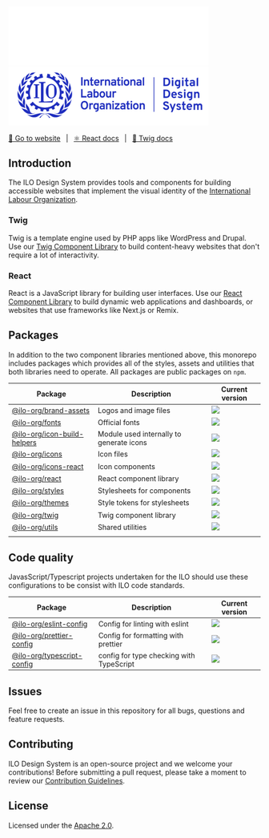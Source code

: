 <img src="./packages/brand-assets/src/assets/logo_en_dds_horizontal_white.svg#gh-dark-mode-only" width="400"  alt="ILO Digital Design System" />
<img src="./packages/brand-assets/src/assets/logo_en_dds_horizontal_blue.svg#gh-light-mode-only" width="400"  alt="ILO Digital Design System" />
 
<p>
  <a href="https://brand.ilo.org/designsystem">🚀 Go to website</a>
  &ensp;|&ensp;
  <a href="https://react.ui.ilo.org">⚛️ React docs</a>
   &ensp;|&ensp;
  <a href="https://twig.ui.ilo.org">🌿 Twig docs</a>
</p>

## Introduction

The ILO Design System provides tools and components for building accessible websites that implement the visual identity of the [International Labour Organization](https://www.ilo.org).

### Twig

Twig is a template engine used by PHP apps like WordPress and Drupal. Use our [Twig Component Library](https://twig.ui.ilo.org) to build content-heavy websites that don't require a lot of interactivity.

### React

React is a JavaScript library for building user interfaces. Use our [React Component Library](https://react.ui.ilo.org) to build dynamic web applications and dashboards, or websites that use frameworks like Next.js or Remix.

## Packages

In addition to the two component libraries mentioned above, this monorepo includes packages which provides all of the styles, assets and utilities that both libraries need to operate. All packages are public packages on `npm`.

| Package                                                                | Description                              | Current version                                                        |
| ---------------------------------------------------------------------- | ---------------------------------------- | ---------------------------------------------------------------------- |
| [@ilo-org/brand-assets](./packages/brand-assets/README.md)             | Logos and image files                    | <img src="https://img.shields.io/npm/v/@ilo-org/brand-assets" />       |
| [@ilo-org/fonts](./packages/fonts/README.md)                           | Official fonts                           | <img src="https://img.shields.io/npm/v/@ilo-org/fonts" />              |
| [@ilo-org/icon-build-helpers](./packages/icon-build-helpers/README.md) | Module used internally to generate icons | <img src="https://img.shields.io/npm/v/@ilo-org/icon-build-helpers" /> |
| [@ilo-org/icons](./packages/icons/README.md)                           | Icon files                               | <img src="https://img.shields.io/npm/v/@ilo-org/icons" />              |
| [@ilo-org/icons-react](./packages/icons-react/README.md)               | Icon components                          | <img src="https://img.shields.io/npm/v/@ilo-org/icons-react" />        |
| [@ilo-org/react](./packages/react/README.md)                           | React component library                  | <img src="https://img.shields.io/npm/v/@ilo-org/react" />              |
| [@ilo-org/styles](./packages/styles/README.md)                         | Stylesheets for components               | <img src="https://img.shields.io/npm/v/@ilo-org/styles" />             |
| [@ilo-org/themes](./packages/themes/README.md)                         | Style tokens for stylesheets             | <img src="https://img.shields.io/npm/v/@ilo-org/themes" />             |
| [@ilo-org/twig](./packages/twig/README.md)                             | Twig component library                   | <img src="https://img.shields.io/npm/v/@ilo-org/twig" />               |
| [@ilo-org/utils](./packages/utils/README.md)                           | Shared utilities                         | <img src="https://img.shields.io/npm/v/@ilo-org/utils" />              |
|                                                                        |

## Code quality

JavasScript/Typescript projects undertaken for the ILO should use these configurations to be consist with ILO code standards.

| Package                                                            | Description                              | Current version                                                       |
| ------------------------------------------------------------------ | ---------------------------------------- | --------------------------------------------------------------------- |
| [@ilo-org/eslint-config](./config/eslint-config/README.md)         | Config for linting with eslint           | <img src="https://img.shields.io/npm/v/@ilo-org/eslint-config" />     |
| [@ilo-org/prettier-config](./config/prettier-config/README.md)     | Config for formatting with prettier      | <img src="https://img.shields.io/npm/v/@ilo-org/prettier-config" />   |
| [@ilo-org/typescript-config](./config/typescript-config/README.md) | config for type checking with TypeScript | <img src="https://img.shields.io/npm/v/@ilo-org/typescript-config" /> |

## Issues

Feel free to create an issue in this repository for all bugs, questions and feature requests.

## Contributing

ILO Design System is an open-source project and we welcome your contributions! Before submitting a pull request, please take a moment to review our [Contribution Guidelines](./contributing.md).

## License

Licensed under the [Apache 2.0](/LICENSE).
